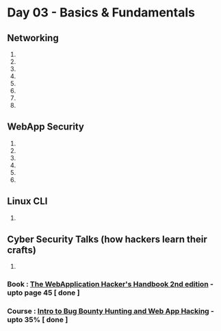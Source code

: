 # Day 03 - Basics & Fundamentals

## Networking
  1. 
  2. 
  3. 
  4. 
  5. 
  6. 
  7. 
  8. 

## WebApp Security
  1. 
  2. 
  3. 
  4. 
  5. 
  6. 

## Linux CLI
  1. 

## Cyber Security Talks (how hackers learn their crafts)
  1. 

### Book : [The WebApplication Hacker's Handbook 2nd edition](https://edu.anarcho-copy.org/Against%20Security%20-%20Self%20Security/Dafydd%20Stuttard,%20Marcus%20Pinto%20-%20The%20web%20application%20hacker's%20handbook_%20finding%20and%20exploiting%20security%20flaws-Wiley%20(2011).pdf) - upto page 45 [ done ]
### Course : [Intro to Bug Bounty Hunting and Web App Hacking](https://www.udemy.com/course/intro-to-bug-bounty-by-nahamsec/) - upto 35% [ done ]
